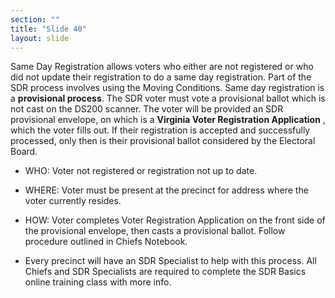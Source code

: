 ```yaml
---
section: ""
title: "Slide 40"
layout: slide
---
```


Same Day Registration allows voters who either are not registered or who did not update their registration to do a same day registration. Part of the SDR process involves using the Moving Conditions. Same day registration is a  **provisional process**. The SDR voter must vote a provisional ballot which is not cast on the DS200 scanner. The voter will be provided an SDR provisional envelope, on which is a  **Virginia Voter Registration Application** , which the voter fills out. If their registration is accepted and successfully processed, only then is their provisional ballot considered by the Electoral Board.

- WHO: Voter not registered or registration not up to date.

- WHERE: Voter must be present at the precinct for address where the voter currently resides.

- HOW: Voter completes Voter Registration Application on the front side of the provisional envelope, then casts a provisional ballot. Follow procedure outlined in Chiefs Notebook.

- Every precinct will have an SDR Specialist to help with this process. All Chiefs and SDR Specialists are required to complete the SDR Basics online training class with more info.
